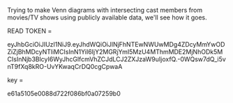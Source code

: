 Trying to make Venn diagrams with intersecting cast members from movies/TV shows using publicly available data, we'll see how it goes.


READ TOKEN = 

eyJhbGciOiJIUzI1NiJ9.eyJhdWQiOiJlNjFhNTEwNWUwMDg4ZDcyMmYwODZiZjBhMDcyNTliMCIsInN1YiI6IjY2MGRjYmI5MzU4MThmMDE2MjNhODk5MCIsInNjb3BlcyI6WyJhcGlfcmVhZCJdLCJ2ZXJzaW9uIjoxfQ.-0WQsw7dQ_i5vnT9fXq8kRO-UvYKwaqCrDQ0cgCpwaA


key = 

e61a5105e0088d722f086bf0a07259b0